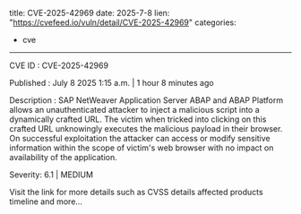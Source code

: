  
title: CVE-2025-42969
date: 2025-7-8
lien: "https://cvefeed.io/vuln/detail/CVE-2025-42969"
categories:
  - cve
---

CVE ID : CVE-2025-42969

Published :  July 8
2025
1:15 a.m. | 1 hour
8 minutes ago

Description : SAP NetWeaver Application Server ABAP and ABAP Platform allows an unauthenticated attacker to inject a malicious script into a dynamically crafted URL. The victim
when tricked into clicking on this crafted URL unknowingly executes the malicious payload in their browser. On successful exploitation
the attacker can access or modify sensitive information within the scope of victim's web browser
with no impact on availability of the application.

Severity: 6.1 | MEDIUM

Visit the link for more details
such as CVSS details
affected products
timeline
and more...
